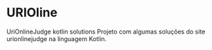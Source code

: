 # URIOline
UriOnlineJudge kotlin solutions
Projeto com algumas soluções do site urionlinejudge na linguagem Kotlin.
